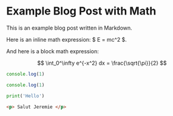 # Example Blog Post with Math

This is an example blog post written in Markdown.

Here is an inline math expression: $ E = mc^2 $.

And here is a block math expression:

$$
\int_0^\infty e^{-x^2} dx = \frac{\sqrt{\pi}}{2}
$$


```js
console.log(1)
```

```js
console.log(1)
```

```python
print('Hello')
```

```html
<p> Salut Jeremie </p>
```
